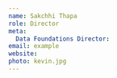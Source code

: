 ```yaml
---
name: Sakchhi Thapa
role: Director
meta:
  Data Foundations Director:
email: example
website: 
photo: kevin.jpg
---
```


